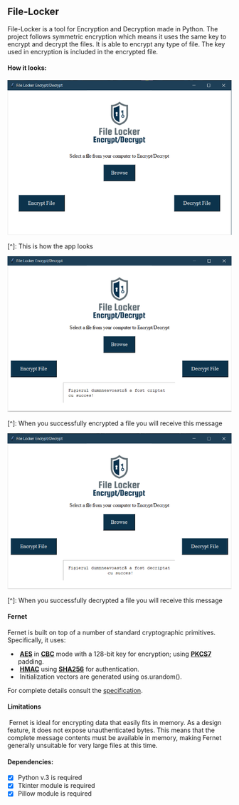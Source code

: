 ## File-Locker

File-Locker is a tool for Encryption and Decryption made in Python. The project follows symmetric encryption which means it uses  the same key to encrypt and decrypt the files. It is able to encrypt any type of file. The key used in encryption is included in the encrypted file.

#### How it looks:

<img src="https://github.com/DanielM24/File-Locker/blob/main/demo.png" alt="k" style="zoom: 67%;" />

 

[^]: This is how the app looks

<img src="https://github.com/DanielM24/File-Locker/blob/main/encrypt_message.png" style="zoom:67%;" />

 

[^]: When you successfully encrypted a file you will receive this message

<img src="https://github.com/DanielM24/File-Locker/blob/main/decrypt_message.png" style="zoom:67%;" />

[^]: When you successfully decrypted a file you will receive this message





#### **Fernet**

Fernet is built on top of a number of standard cryptographic primitives. Specifically, it uses:

- ​	 [**AES**](https://cryptography.io/en/latest/hazmat/primitives/symmetric-encryption/#cryptography.hazmat.primitives.ciphers.algorithms.AES) in [**CBC**](https://cryptography.io/en/latest/hazmat/primitives/symmetric-encryption/#cryptography.hazmat.primitives.ciphers.modes.CBC) mode with a 128-bit key for encryption; using [**PKCS7**](https://cryptography.io/en/latest/hazmat/primitives/padding/#cryptography.hazmat.primitives.padding.PKCS7) padding.
- ​	 [**HMAC**](https://cryptography.io/en/latest/hazmat/primitives/mac/hmac/#cryptography.hazmat.primitives.hmac.HMAC) using [**SHA256**](https://cryptography.io/en/latest/hazmat/primitives/cryptographic-hashes/#cryptography.hazmat.primitives.hashes.SHA256) for authentication.
- ​	 Initialization vectors are generated using os.urandom().

For complete details consult the [specification](https://github.com/fernet/spec/blob/master/Spec.md).

#### **Limitations**

​	Fernet is ideal for encrypting data that easily fits in memory. As a design feature, it does not expose unauthenticated bytes. This means that the complete message contents must be available in memory, making Fernet generally unsuitable for very large files at this time.

#### **Dependencies**:

- [x] Python v.3 is required
- [x] Tkinter module is required 
- [x] Pillow module is required
